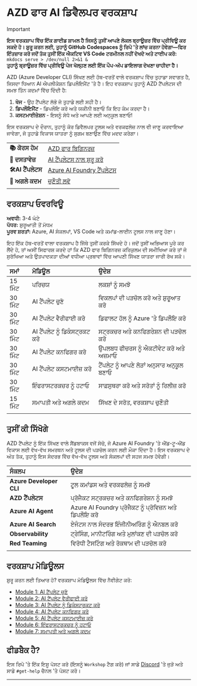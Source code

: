 <!--
CO_OP_TRANSLATOR_METADATA:
{
  "original_hash": "1a87eaee8309cd74837981fdc6834dd9",
  "translation_date": "2025-09-24T14:52:18+00:00",
  "source_file": "workshop/docs/index.md",
  "language_code": "pa"
}
-->
# AZD ਫਾਰ AI ਡਿਵੈਲਪਰ ਵਰਕਸ਼ਾਪ

> [!IMPORTANT]  
> **ਇਸ ਵਰਕਸ਼ਾਪ ਵਿੱਚ ਇੱਕ ਗਾਈਡ ਸ਼ਾਮਲ ਹੈ ਜਿਸਨੂੰ ਤੁਸੀਂ ਆਪਣੇ ਲੋਕਲ ਬ੍ਰਾਊਜ਼ਰ ਵਿੱਚ ਪ੍ਰੀਵਿਊ ਕਰ ਸਕਦੇ ਹੋ। ਸ਼ੁਰੂ ਕਰਨ ਲਈ, ਤੁਹਾਨੂੰ GitHub Codespaces ਨੂੰ ਰਿਪੋ 'ਤੇ ਲਾਂਚ ਕਰਨਾ ਹੋਵੇਗਾ—ਫਿਰ ਇੰਤਜ਼ਾਰ ਕਰੋ ਜਦੋਂ ਤੱਕ ਤੁਸੀਂ ਇੱਕ ਐਕਟਿਵ VS Code ਟਰਮੀਨਲ ਨਹੀਂ ਦੇਖਦੇ ਅਤੇ ਟਾਈਪ ਕਰੋ:**  
> `mkdocs serve > /dev/null 2>&1 &`  
> **ਤੁਹਾਨੂੰ ਬ੍ਰਾਊਜ਼ਰ ਵਿੱਚ ਪ੍ਰੀਵਿਊ ਪੇਜ ਖੋਲ੍ਹਣ ਲਈ ਇੱਕ ਪੌਪ-ਅੱਪ ਡਾਇਲਾਗ ਦੇਖਣਾ ਚਾਹੀਦਾ ਹੈ।**

AZD (Azure Developer CLI) ਸਿੱਖਣ ਲਈ ਹੱਥ-ਵਰਤੋਂ ਵਾਲੇ ਵਰਕਸ਼ਾਪ ਵਿੱਚ ਤੁਹਾਡਾ ਸਵਾਗਤ ਹੈ, ਜਿਸਦਾ ਧਿਆਨ AI ਐਪਲੀਕੇਸ਼ਨ ਡਿਪਲੌਇਮੈਂਟ 'ਤੇ ਹੈ। ਇਹ ਵਰਕਸ਼ਾਪ ਤੁਹਾਨੂੰ AZD ਟੈਂਪਲੇਟਸ ਦੀ ਸਮਝ ਤਿੰਨ ਕਦਮਾਂ ਵਿੱਚ ਦਿੰਦੀ ਹੈ:

1. **ਖੋਜ** - ਉਹ ਟੈਂਪਲੇਟ ਲੱਭੋ ਜੋ ਤੁਹਾਡੇ ਲਈ ਸਹੀ ਹੈ।
1. **ਡਿਪਲੌਇਮੈਂਟ** - ਡਿਪਲੌਇ ਕਰੋ ਅਤੇ ਯਕੀਨੀ ਬਣਾਓ ਕਿ ਇਹ ਕੰਮ ਕਰਦਾ ਹੈ।
1. **ਕਸਟਮਾਈਜ਼ੇਸ਼ਨ** - ਇਸਨੂੰ ਸੋਧੋ ਅਤੇ ਆਪਣੇ ਲਈ ਅਨੁਕੂਲ ਬਣਾਓ!

ਇਸ ਵਰਕਸ਼ਾਪ ਦੇ ਦੌਰਾਨ, ਤੁਹਾਨੂੰ ਕੋਰ ਡਿਵੈਲਪਰ ਟੂਲਸ ਅਤੇ ਵਰਕਫਲੋਜ਼ ਨਾਲ ਵੀ ਜਾਣੂ ਕਰਵਾਇਆ ਜਾਵੇਗਾ, ਜੋ ਤੁਹਾਡੇ ਵਿਕਾਸ ਯਾਤਰਾ ਨੂੰ ਸੁਗਮ ਬਣਾਉਣ ਵਿੱਚ ਮਦਦ ਕਰੇਗਾ।

| | | 
|:---|:---|
| **📚 ਕੋਰਸ ਹੋਮ**| [AZD ਫਾਰ ਬਿਗਿਨਰਜ਼](../README.md)|
| **📖 ਦਸਤਾਵੇਜ਼** | [AI ਟੈਂਪਲੇਟਸ ਨਾਲ ਸ਼ੁਰੂ ਕਰੋ](https://learn.microsoft.com/en-us/azure/ai-foundry/how-to/develop/ai-template-get-started)|
| **🛠️AI ਟੈਂਪਲੇਟਸ** | [Azure AI Foundry ਟੈਂਪਲੇਟਸ](https://ai.azure.com/templates) |
|**🚀 ਅਗਲੇ ਕਦਮ** | [ਚੁਣੌਤੀ ਲਵੋ](../../../../workshop/docs) |
| | |

## ਵਰਕਸ਼ਾਪ ਓਵਰਵਿਊ

**ਅਵਧੀ:** 3-4 ਘੰਟੇ  
**ਪੱਧਰ:** ਸ਼ੁਰੂਆਤੀ ਤੋਂ ਮੱਧਮ  
**ਪੂਰਵ ਸ਼ਰਤਾਂ:** Azure, AI ਸੰਕਲਪਾਂ, VS Code ਅਤੇ ਕਮਾਂਡ-ਲਾਈਨ ਟੂਲਸ ਨਾਲ ਜਾਣੂ ਹੋਣਾ।

ਇਹ ਇੱਕ ਹੱਥ-ਵਰਤੋਂ ਵਾਲਾ ਵਰਕਸ਼ਾਪ ਹੈ ਜਿੱਥੇ ਤੁਸੀਂ ਕਰਕੇ ਸਿੱਖਦੇ ਹੋ। ਜਦੋਂ ਤੁਸੀਂ ਅਭਿਆਸ ਪੂਰੇ ਕਰ ਲੈਂਦੇ ਹੋ, ਤਾਂ ਅਸੀਂ ਸਿਫਾਰਸ਼ ਕਰਦੇ ਹਾਂ ਕਿ AZD ਫਾਰ ਬਿਗਿਨਰਜ਼ ਕਰਿਕੁਲਮ ਦੀ ਸਮੀਖਿਆ ਕਰੋ ਤਾਂ ਜੋ ਸੁਰੱਖਿਆ ਅਤੇ ਉਤਪਾਦਕਤਾ ਦੀਆਂ ਵਧੀਆ ਪ੍ਰਥਾਵਾਂ ਵਿੱਚ ਆਪਣੀ ਸਿੱਖਣ ਯਾਤਰਾ ਜਾਰੀ ਰੱਖ ਸਕੋ।

| ਸਮਾਂ| ਮੋਡਿਊਲ  | ਉਦੇਸ਼ |
|:---|:---|:---|
| 15 ਮਿੰਟ | ਪਰਿਚਯ | ਲਕਸ਼ਾਂ ਨੂੰ ਸਮਝੋ |
| 30 ਮਿੰਟ | AI ਟੈਂਪਲੇਟ ਚੁਣੋ | ਵਿਕਲਪਾਂ ਦੀ ਪੜਚੋਲ ਕਰੋ ਅਤੇ ਸ਼ੁਰੂਆਤ ਕਰੋ | 
| 30 ਮਿੰਟ | AI ਟੈਂਪਲੇਟ ਵੈਰੀਫਾਈ ਕਰੋ | ਡਿਫਾਲਟ ਹੱਲ ਨੂੰ Azure 'ਤੇ ਡਿਪਲੌਇ ਕਰੋ |
| 30 ਮਿੰਟ | AI ਟੈਂਪਲੇਟ ਨੂੰ ਡਿਕੰਸਟ੍ਰਕਟ ਕਰੋ | ਸਟ੍ਰਕਚਰ ਅਤੇ ਕਨਫਿਗਰੇਸ਼ਨ ਦੀ ਪੜਚੋਲ ਕਰੋ |
| 30 ਮਿੰਟ | AI ਟੈਂਪਲੇਟ ਕਨਫਿਗਰ ਕਰੋ | ਉਪਲਬਧ ਫੀਚਰਸ ਨੂੰ ਐਕਟੀਵੇਟ ਕਰੋ ਅਤੇ ਅਜ਼ਮਾਓ |
| 30 ਮਿੰਟ | AI ਟੈਂਪਲੇਟ ਕਸਟਮਾਈਜ਼ ਕਰੋ | ਟੈਂਪਲੇਟ ਨੂੰ ਆਪਣੇ ਲੋੜਾਂ ਅਨੁਸਾਰ ਅਨੁਕੂਲ ਬਣਾਓ |
| 30 ਮਿੰਟ | ਇੰਫਰਾਸਟਰਕਚਰ ਨੂੰ ਹਟਾਓ | ਸਾਫ਼ਸੁਥਰਾ ਕਰੋ ਅਤੇ ਸਰੋਤਾਂ ਨੂੰ ਰਿਲੀਜ਼ ਕਰੋ |
| 15 ਮਿੰਟ | ਸਮਾਪਤੀ ਅਤੇ ਅਗਲੇ ਕਦਮ | ਸਿੱਖਣ ਦੇ ਸਰੋਤ, ਵਰਕਸ਼ਾਪ ਚੁਣੌਤੀ |
| | |

## ਤੁਸੀਂ ਕੀ ਸਿੱਖੋਗੇ

AZD ਟੈਂਪਲੇਟ ਨੂੰ ਇੱਕ ਸਿੱਖਣ ਵਾਲੇ ਸੈਂਡਬਾਕਸ ਵਜੋਂ ਸੋਚੋ, ਜੋ Azure AI Foundry 'ਤੇ ਐਂਡ-ਟੂ-ਐਂਡ ਵਿਕਾਸ ਲਈ ਵੱਖ-ਵੱਖ ਸਮਰਥਨ ਅਤੇ ਟੂਲਸ ਦੀ ਪੜਚੋਲ ਕਰਨ ਲਈ ਮੌਕਾ ਦਿੰਦਾ ਹੈ। ਇਸ ਵਰਕਸ਼ਾਪ ਦੇ ਅੰਤ ਤੱਕ, ਤੁਹਾਨੂੰ ਇਸ ਸੰਦਰਭ ਵਿੱਚ ਵੱਖ-ਵੱਖ ਟੂਲਸ ਅਤੇ ਸੰਕਲਪਾਂ ਦੀ ਸਹਜ ਸਮਝ ਹੋਵੇਗੀ।

| ਸੰਕਲਪ  | ਉਦੇਸ਼ |
|:---|:---|
| **Azure Developer CLI** | ਟੂਲ ਕਮਾਂਡਸ ਅਤੇ ਵਰਕਫਲੋਜ਼ ਨੂੰ ਸਮਝੋ|
| **AZD ਟੈਂਪਲੇਟਸ**| ਪ੍ਰੋਜੈਕਟ ਸਟ੍ਰਕਚਰ ਅਤੇ ਕਨਫਿਗਰੇਸ਼ਨ ਨੂੰ ਸਮਝੋ|
| **Azure AI Agent**| Azure AI Foundry ਪ੍ਰੋਜੈਕਟ ਨੂੰ ਪ੍ਰੋਵਿਜ਼ਨ ਅਤੇ ਡਿਪਲੌਇ ਕਰੋ  |
| **Azure AI Search**| ਏਜੰਟਸ ਨਾਲ ਸੰਦਰਭ ਇੰਜੀਨੀਅਰਿੰਗ ਨੂੰ ਐਨਬਲ ਕਰੋ |
| **Observability**| ਟ੍ਰੇਸਿੰਗ, ਮਾਨੀਟਰਿੰਗ ਅਤੇ ਮੁਲਾਂਕਣ ਦੀ ਪੜਚੋਲ ਕਰੋ |
| **Red Teaming**| ਵਿਰੋਧੀ ਟੈਸਟਿੰਗ ਅਤੇ ਰੋਕਥਾਮ ਦੀ ਪੜਚੋਲ ਕਰੋ |
| | |

## ਵਰਕਸ਼ਾਪ ਮੋਡਿਊਲਸ

ਸ਼ੁਰੂ ਕਰਨ ਲਈ ਤਿਆਰ ਹੋ? ਵਰਕਸ਼ਾਪ ਮੋਡਿਊਲਸ ਵਿੱਚ ਨੈਵੀਗੇਟ ਕਰੋ:

- [Module 1: AI ਟੈਂਪਲੇਟ ਚੁਣੋ](instructions/1-Select-AI-Template.md)
- [Module 2: AI ਟੈਂਪਲੇਟ ਵੈਰੀਫਾਈ ਕਰੋ](instructions/2-Validate-AI-Template.md) 
- [Module 3: AI ਟੈਂਪਲੇਟ ਨੂੰ ਡਿਕੰਸਟ੍ਰਕਟ ਕਰੋ](instructions/3-Deconstruct-AI-Template.md)
- [Module 4: AI ਟੈਂਪਲੇਟ ਕਨਫਿਗਰ ਕਰੋ](instructions/4-Configure-AI-Template.md)
- [Module 5: AI ਟੈਂਪਲੇਟ ਕਸਟਮਾਈਜ਼ ਕਰੋ](instructions/5-Customize-AI-Template.md)
- [Module 6: ਇੰਫਰਾਸਟਰਕਚਰ ਨੂੰ ਹਟਾਓ](instructions/6-Teardown-Infrastructure.md)
- [Module 7: ਸਮਾਪਤੀ ਅਤੇ ਅਗਲੇ ਕਦਮ](instructions/7-Wrap-up.md)

## ਫੀਡਬੈਕ ਹੈ?

ਇਸ ਰਿਪੋ 'ਤੇ ਇੱਕ ਇਸ਼ੂ ਪੋਸਟ ਕਰੋ (ਇਸਨੂੰ `Workshop` ਟੈਗ ਕਰੋ) ਜਾਂ ਸਾਡੇ [Discord](https://aka.ms/foundry/discord) 'ਤੇ ਜੁੜੋ ਅਤੇ ਸਾਡੇ `#get-help` ਚੈਨਲ 'ਤੇ ਪੋਸਟ ਕਰੋ।

---

